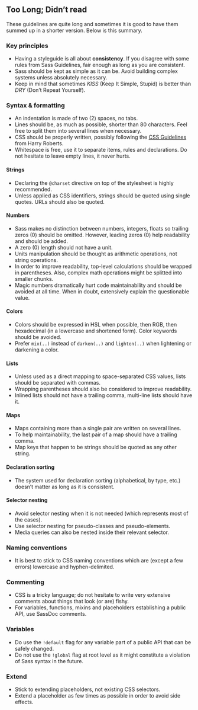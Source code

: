 
## Too Long; Didn’t read

These guidelines are quite long and sometimes it is good to have them summed up in a shorter version. Below is this summary.

### Key principles

* Having a styleguide is all about **consistency**. If you disagree with some rules from Sass Guidelines, fair enough as long as you are consistent.
* Sass should be kept as simple as it can be. Avoid building complex systems unless absolutely necessary.
* Keep in mind that sometimes *KISS* (Keep It Simple, Stupid) is better than *DRY* (Don’t Repeat Yourself).

### Syntax & formatting

* An indentation is made of two (2) spaces, no tabs.
* Lines should be, as much as possible, shorter than 80 characters. Feel free to split them into several lines when necessary.
* CSS should be properly written, possibly following the [CSS Guidelines](https://cssguidelin.es) from Harry Roberts. 
* Whitespace is free, use it to separate items, rules and declarations. Do not hesitate to leave empty lines, it never hurts.

#### Strings

* Declaring the `@charset` directive on top of the stylesheet is highly recommended. 
* Unless applied as CSS identifiers, strings should be quoted using single quotes. URLs should also be quoted.

#### Numbers

* Sass makes no distinction between numbers, integers, floats so trailing zeros (0) should be omitted. However, leading zeros (0) help readability and should be added.
* A zero (0) length should not have a unit. 
* Units manipulation should be thought as arithmetic operations, not string operations.
* In order to improve readability, top-level calculations should be wrapped in parentheses. Also, complex math operations might be splitted into smaller chunks. 
* Magic numbers dramatically hurt code maintainability and should be avoided at all time. When in doubt, extensively explain the questionable value.

#### Colors

* Colors should be expressed in HSL when possible, then RGB, then hexadecimal (in a lowercase and shortened form). Color keywords should be avoided.
* Prefer `mix(..)` instead of `darken(..)` and `lighten(..)` when lightening or darkening a color.

#### Lists

* Unless used as a direct mapping to space-separated CSS values, lists should be separated with commas.
* Wrapping parentheses should also be considered to improve readability.
* Inlined lists should not have a trailing comma, multi-line lists should have it. 

#### Maps

* Maps containing more than a single pair are written on several lines.
* To help maintainability, the last pair of a map should have a trailing comma.
* Map keys that happen to be strings should be quoted as any other string.

#### Declaration sorting

* The system used for declaration sorting (alphabetical, by type, etc.) doesn’t matter as long as it is consistent. 

#### Selector nesting

* Avoid selector nesting when it is not needed (which represents most of the cases).
* Use selector nesting for pseudo-classes and pseudo-elements.
* Media queries can also be nested inside their relevant selector.

### Naming conventions

* It is best to stick to CSS naming conventions which are (except a few errors) lowercase and hyphen-delimited. 

### Commenting

* CSS is a tricky language; do not hesitate to write very extensive comments about things that look (or are) fishy. 
* For variables, functions, mixins and placeholders establishing a public API, use SassDoc comments.

### Variables

* Do use the `!default` flag for any variable part of a public API that can be safely changed. 
* Do not use the `!global` flag at root level as it might constitute a violation of Sass syntax in the future.

### Extend

* Stick to extending placeholders, not existing CSS selectors.
* Extend a placeholder as few times as possible in order to avoid side effects.
